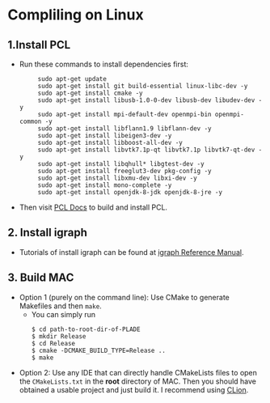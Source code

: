# Compliling on Linux  
## 1.Install PCL
* Run these commands to install dependencies first:

           sudo apt-get update
           sudo apt-get install git build-essential linux-libc-dev -y
           sudo apt-get install cmake -y
           sudo apt-get install libusb-1.0-0-dev libusb-dev libudev-dev -y
           sudo apt-get install mpi-default-dev openmpi-bin openmpi-common -y
           sudo apt-get install libflann1.9 libflann-dev -y
           sudo apt-get install libeigen3-dev -y
           sudo apt-get install libboost-all-dev -y
           sudo apt-get install libvtk7.1p-qt libvtk7.1p libvtk7-qt-dev -y
           sudo apt-get install libqhull* libgtest-dev -y
           sudo apt-get install freeglut3-dev pkg-config -y
           sudo apt-get install libxmu-dev libxi-dev -y
           sudo apt-get install mono-complete -y
           sudo apt-get install openjdk-8-jdk openjdk-8-jre -y
           
* Then visit [PCL Docs](https://pcl.readthedocs.io/projects/tutorials/en/latest/compiling_pcl_posix.html) to build and install PCL.
## 2. Install igraph
* Tutorials of install igraph can be found at [igraph Reference Manual](https://igraph.org/c/doc/igraph-Installation.html).
## 3. Build MAC
- Option 1 (purely on the command line): Use CMake to generate Makefiles and then `make`.
    - You can simply run
      ```
      $ cd path-to-root-dir-of-PLADE
      $ mkdir Release
      $ cd Release
      $ cmake -DCMAKE_BUILD_TYPE=Release ..
      $ make
      ```
- Option 2: Use any IDE that can directly handle CMakeLists files to open the `CMakeLists.txt` in the **root** directory of MAC. Then you should have obtained a usable project and just build it. I recommend using [CLion](https://www.jetbrains.com/clion/). 
